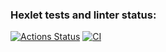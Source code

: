 ### Hexlet tests and linter status:
[![Actions Status](https://github.com/Paspr/rails-project-63/actions/workflows/hexlet-check.yml/badge.svg)](https://github.com/Paspr/rails-project-63/actions)
[![CI](https://github.com/Paspr/rails-project-63/actions/workflows/main.yml/badge.svg)](https://github.com/Paspr/rails-project-63/actions/workflows/main.yml)
